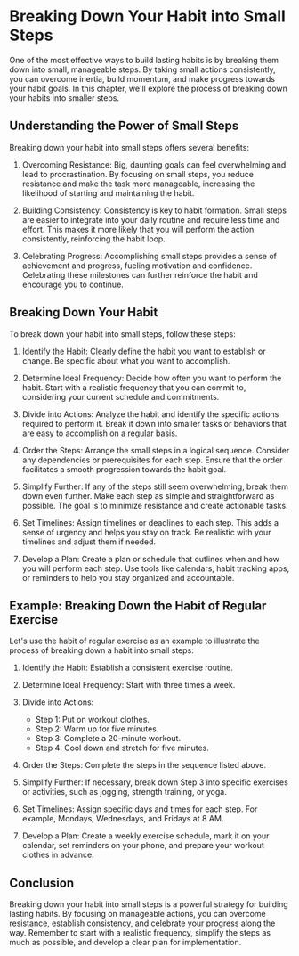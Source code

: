 # Breaking Down Your Habit into Small Steps

One of the most effective ways to build lasting habits is by breaking them down into small, manageable steps. By taking small actions consistently, you can overcome inertia, build momentum, and make progress towards your habit goals. In this chapter, we'll explore the process of breaking down your habits into smaller steps.

## Understanding the Power of Small Steps

Breaking down your habit into small steps offers several benefits:

1. Overcoming Resistance: Big, daunting goals can feel overwhelming and lead to procrastination. By focusing on small steps, you reduce resistance and make the task more manageable, increasing the likelihood of starting and maintaining the habit.
    
2. Building Consistency: Consistency is key to habit formation. Small steps are easier to integrate into your daily routine and require less time and effort. This makes it more likely that you will perform the action consistently, reinforcing the habit loop.
    
3. Celebrating Progress: Accomplishing small steps provides a sense of achievement and progress, fueling motivation and confidence. Celebrating these milestones can further reinforce the habit and encourage you to continue.
    

## Breaking Down Your Habit

To break down your habit into small steps, follow these steps:

1. Identify the Habit: Clearly define the habit you want to establish or change. Be specific about what you want to accomplish.
    
2. Determine Ideal Frequency: Decide how often you want to perform the habit. Start with a realistic frequency that you can commit to, considering your current schedule and commitments.
    
3. Divide into Actions: Analyze the habit and identify the specific actions required to perform it. Break it down into smaller tasks or behaviors that are easy to accomplish on a regular basis.
    
4. Order the Steps: Arrange the small steps in a logical sequence. Consider any dependencies or prerequisites for each step. Ensure that the order facilitates a smooth progression towards the habit goal.
    
5. Simplify Further: If any of the steps still seem overwhelming, break them down even further. Make each step as simple and straightforward as possible. The goal is to minimize resistance and create actionable tasks.
    
6. Set Timelines: Assign timelines or deadlines to each step. This adds a sense of urgency and helps you stay on track. Be realistic with your timelines and adjust them if needed.
    
7. Develop a Plan: Create a plan or schedule that outlines when and how you will perform each step. Use tools like calendars, habit tracking apps, or reminders to help you stay organized and accountable.
    

## Example: Breaking Down the Habit of Regular Exercise

Let's use the habit of regular exercise as an example to illustrate the process of breaking down a habit into small steps:

1. Identify the Habit: Establish a consistent exercise routine.
    
2. Determine Ideal Frequency: Start with three times a week.
    
3. Divide into Actions:
    
    - Step 1: Put on workout clothes.
    - Step 2: Warm up for five minutes.
    - Step 3: Complete a 20-minute workout.
    - Step 4: Cool down and stretch for five minutes.
4. Order the Steps: Complete the steps in the sequence listed above.
    
5. Simplify Further: If necessary, break down Step 3 into specific exercises or activities, such as jogging, strength training, or yoga.
    
6. Set Timelines: Assign specific days and times for each step. For example, Mondays, Wednesdays, and Fridays at 8 AM.
    
7. Develop a Plan: Create a weekly exercise schedule, mark it on your calendar, set reminders on your phone, and prepare your workout clothes in advance.
    

## Conclusion

Breaking down your habit into small steps is a powerful strategy for building lasting habits. By focusing on manageable actions, you can overcome resistance, establish consistency, and celebrate your progress along the way. Remember to start with a realistic frequency, simplify the steps as much as possible, and develop a clear plan for implementation.
